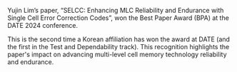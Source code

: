 Yujin Lim’s paper, “SELCC: Enhancing MLC Reliability and Endurance with Single Cell Error Correction Codes”, won the Best Paper Award (BPA) at the DATE 2024 conference.

This is the second time a Korean affiliation has won the award at DATE (and the first in the Test and Dependability track). This recognition highlights the paper's impact on advancing multi-level cell memory technology reliability and endurance.
